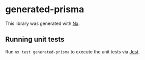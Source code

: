 # generated-prisma

This library was generated with [Nx](https://nx.dev).

## Running unit tests

Run `nx test generated-prisma` to execute the unit tests via
[Jest](https://jestjs.io).
